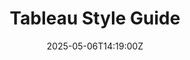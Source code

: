 ---
title: Tableau Style Guide
linkTitle: Tableau Style Guide
date: '2025-05-06T14:19:00Z'
weight: 1
description: Follow GitLab's branding guidelines for Tableau dashboards, including
  color palettes and logo usage. Avoid pie charts in favor of bar charts for clarity,
  and ensure date formats align with GitLab's writing style. Custom color palettes
  can be created in Tableau Desktop.
draft: false
ref: tableau-style-guide
---